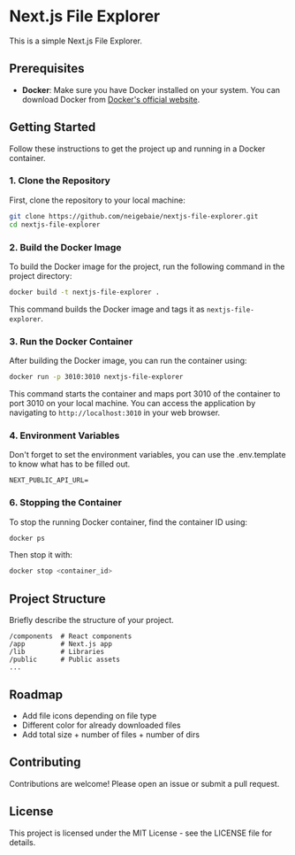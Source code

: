 # Next.js File Explorer

This is a simple Next.js File Explorer.

## Prerequisites

- **Docker**: Make sure you have Docker installed on your system. You can download Docker from [Docker's official website](https://www.docker.com/get-started).

## Getting Started

Follow these instructions to get the project up and running in a Docker container.

### 1. Clone the Repository

First, clone the repository to your local machine:

```bash
git clone https://github.com/neigebaie/nextjs-file-explorer.git
cd nextjs-file-explorer
```

### 2. Build the Docker Image

To build the Docker image for the project, run the following command in the project directory:

```bash
docker build -t nextjs-file-explorer .
```

This command builds the Docker image and tags it as `nextjs-file-explorer`.

### 3. Run the Docker Container

After building the Docker image, you can run the container using:

```bash
docker run -p 3010:3010 nextjs-file-explorer
```

This command starts the container and maps port 3010 of the container to port 3010 on your local machine. You can access the application by navigating to `http://localhost:3010` in your web browser.

### 4. Environment Variables

Don't forget to set the environment variables, you can use the .env.template to know what has to be filled out.

```
NEXT_PUBLIC_API_URL=
```

### 6. Stopping the Container

To stop the running Docker container, find the container ID using:

```bash
docker ps
```

Then stop it with:

```bash
docker stop <container_id>
```

## Project Structure

Briefly describe the structure of your project.

```
/components  # React components
/app         # Next.js app
/lib         # Libraries
/public      # Public assets
...
```

## Roadmap

- Add file icons depending on file type
- Different color for already downloaded files
- Add total size + number of files + number of dirs

## Contributing

Contributions are welcome! Please open an issue or submit a pull request.

## License

This project is licensed under the MIT License - see the LICENSE file for details.
